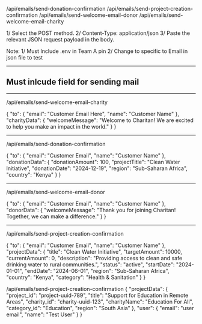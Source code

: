 /api/emails/send-donation-confirmation
/api/emails/send-project-creation-confirmation
/api/emails/send-welcome-email-donor
/api/emails/send-welcome-email-charity

1/ Select the POST method.
2/ Content-Type: application/json
3/ Paste the relevant JSON request payload in the body.

Note:
1/ Must Include .env in Team A pin
2/ Change to specific to Email in json file to test

---

## Must inlcude field for sending mail

---

/api/emails/send-welcome-email-charity

{
"to": {
"email": "Customer Email Here",
"name": "Customer Name"
},
"charityData": {
"welcomeMessage": "Welcome to Charitan! We are excited to help you make an impact in the world."
}
}

---

/api/emails/send-donation-confirmation

{
"to": {
"email": "Customer Email",
"name": "Customer Name"
},
"donationData": {
"donationAmount": 100,
"projectTitle": "Clean Water Initiative",
"donationDate": "2024-12-19",
"region": "Sub-Saharan Africa",
"country": "Kenya"
}
}

---

/api/emails/send-welcome-email-donor

{
"to": {
"email": "Customer Email",
"name": "Customer Name"
},
"donorData": {
"welcomeMessage": "Thank you for joining Charitan! Together, we can make a difference."
}
}

---

/api/emails/send-project-creation-confirmation

{
"to": {
"email": "Customer Email",
"name": "Customer Name"
},
"projectData": {
"title": "Clean Water Initiative",
"targetAmount": 10000,
"currentAmount": 0,
"description": "Providing access to clean and safe drinking water to rural communities.",
"status": "active",
"startDate": "2024-01-01",
"endDate": "2024-06-01",
"region": "Sub-Saharan Africa",
"country": "Kenya",
"category": "Health & Sanitation"
}
}

/api/emails/send-project-creation-confirmation
{
"projectData": {
"project_id": "project-uuid-789",
"title": "Support for Education in Remote Areas",
"charity_id": "charity-uuid-123",
"charityName": "Education For All",
"category_id": "Education",
"region": "South Asia"
},
"user": {
"email": "user email",
"name": "Test User"
}
}
